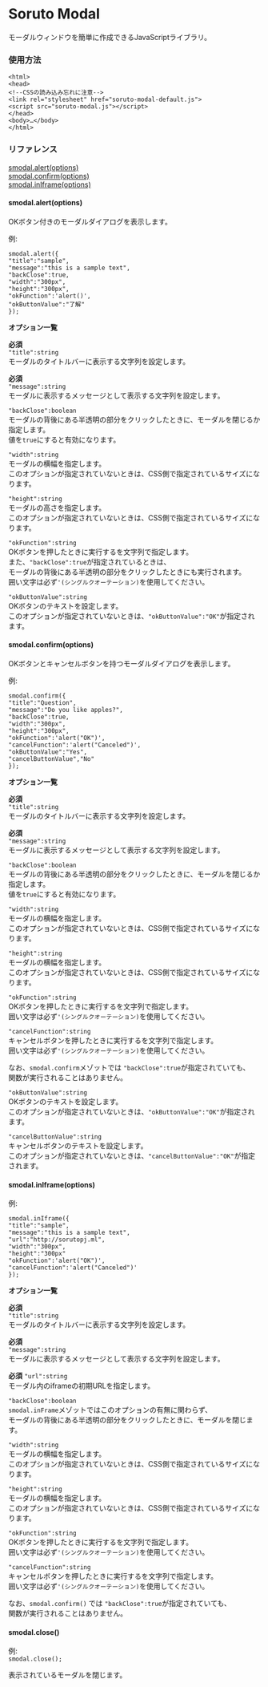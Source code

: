 # Soruto Modal
モーダルウィンドウを簡単に作成できるJavaScriptライブラリ。
### 使用方法
    <html>
    <head>
    <!--CSSの読み込み忘れに注意-->
    <link rel="stylesheet" href="soruto-modal-default.js">
    <script src="soruto-modal.js"></script>
    </head>
    <body>…</body>
    </html>
### リファレンス

[smodal.alert(options)](#smodalalertoptions)  
[smodal.confirm(options)](#smodalconfirmoptions)  
[smodal.inIframe(options)](#smodaliniframeoptions)  

#### smodal.alert(options)
OKボタン付きのモーダルダイアログを表示します。

例:

    smodal.alert({
    "title":"sample",
    "message":"this is a sample text",
    "backClose":true,
    "width":"300px",
    "height":"300px",
    "okFunction":'alert()',
    "okButtonValue":"了解"
    });

**オプション一覧** 

**必須**  
`"title":string`  
モーダルのタイトルバーに表示する文字列を設定します。 

**必須**  
`"message":string`  
モーダルに表示するメッセージとして表示する文字列を設定します。  

`"backClose":boolean`  
モーダルの背後にある半透明の部分をクリックしたときに、モーダルを閉じるか指定します。  
値を`true`にすると有効になります。

`"width":string`  
モーダルの横幅を指定します。  
このオプションが指定されていないときは、CSS側で指定されているサイズになります。

`"height":string`  
モーダルの高さを指定します。  
このオプションが指定されていないときは、CSS側で指定されているサイズになります。

`"okFunction":string`  
OKボタンを押したときに実行するを文字列で指定します。  
また、`"backClose":true`が指定されているときは、  
モーダルの背後にある半透明の部分をクリックしたときにも実行されます。  
囲い文字は必ず`'(シングルクオーテーション)`を使用してください。

`"okButtonValue":string`  
OKボタンのテキストを設定します。  
このオプションが指定されていないときは、`"okButtonValue":"OK"`が指定されます。

#### smodal.confirm(options)
OKボタンとキャンセルボタンを持つモーダルダイアログを表示します。

例:

    smodal.confirm({
    "title":"Question",
    "message":"Do you like apples?",
    "backClose":true,
    "width":"300px",
    "height":"300px",
    "okFunction":'alert("OK")',
    "cancelFunction":'alert("Canceled")',
    "okButtonValue":"Yes",
    "cancelButtonValue","No"
    });

**オプション一覧** 

**必須**  
`"title":string`  
モーダルのタイトルバーに表示する文字列を設定します。 

**必須**  
`"message":string`  
モーダルに表示するメッセージとして表示する文字列を設定します。  

`"backClose":boolean`  
モーダルの背後にある半透明の部分をクリックしたときに、モーダルを閉じるか指定します。  
値を`true`にすると有効になります。

`"width":string`  
モーダルの横幅を指定します。  
このオプションが指定されていないときは、CSS側で指定されているサイズになります。

`"height":string`  
モーダルの横幅を指定します。  
このオプションが指定されていないときは、CSS側で指定されているサイズになります。

`"okFunction":string`  
OKボタンを押したときに実行するを文字列で指定します。  
囲い文字は必ず`'(シングルクオーテーション)`を使用してください。

`"cancelFunction":string`  
キャンセルボタンを押したときに実行するを文字列で指定します。   
囲い文字は必ず`'(シングルクオーテーション)`を使用してください。

なお、`smodal.confirm`メゾットでは `"backClose":true`が指定されていても、  
関数が実行されることはありません。

`"okButtonValue":string`  
OKボタンのテキストを設定します。  
このオプションが指定されていないときは、`"okButtonValue":"OK"`が指定されます。

`"cancelButtonValue":string`  
キャンセルボタンのテキストを設定します。  
このオプションが指定されていないときは、`"cancelButtonValue":"OK"`が指定されます。

#### smodal.inIframe(options)
例:

    smodal.inIframe({
    "title":"sample",
    "message":"this is a sample text",
    "url":"http://sorutopj.ml",
    "width":"300px",
    "height":"300px"
    "okFunction":'alert("OK")',
    "cancelFunction":'alert("Canceled")'
    });

**オプション一覧** 

**必須**  
`"title":string`  
モーダルのタイトルバーに表示する文字列を設定します。 

**必須**  
`"message":string`  
モーダルに表示するメッセージとして表示する文字列を設定します。  

**必須**
`"url":string`  
モーダル内のiframeの初期URLを指定します。

`"backClose":boolean`  
`smodal.inFrame`メゾットではこのオプションの有無に関わらず、  
モーダルの背後にある半透明の部分をクリックしたときに、モーダルを閉じます。

`"width":string`  
モーダルの横幅を指定します。  
このオプションが指定されていないときは、CSS側で指定されているサイズになります。

`"height":string`  
モーダルの横幅を指定します。  
このオプションが指定されていないときは、CSS側で指定されているサイズになります。

`"okFunction":string`  
OKボタンを押したときに実行するを文字列で指定します。  
囲い文字は必ず`'(シングルクオーテーション)`を使用してください。

`"cancelFunction":string`  
キャンセルボタンを押したときに実行するを文字列で指定します。   
囲い文字は必ず`'(シングルクオーテーション)`を使用してください。

なお、`smodal.confirm()` では `"backClose":true`が指定されていても、  
関数が実行されることはありません。

#### smodal.close()
例:  
`smodal.close();`

表示されているモーダルを閉じます。
